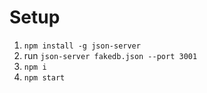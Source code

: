 # Setup

1. `npm install -g json-server`
2. run `json-server fakedb.json --port 3001`
3. `npm i`
4. `npm start`